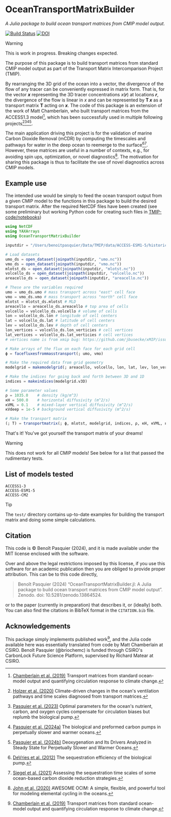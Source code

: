 # OceanTransportMatrixBuilder

*A Julia package to build ocean transport matrices from CMIP model output.*

[![Build Status](https://github.com/TMIP-code/OceanTransportMatrixBuilder.jl/actions/workflows/CI.yml/badge.svg?branch=main)](https://github.com/TMIP-code/OceanTransportMatrixBuilder.jl/actions/workflows/CI.yml?query=branch%3Amain)
[![DOI](https://zenodo.org/badge/DOI/10.5281/zenodo.13864392.svg)](https://doi.org/10.5281/zenodo.13864392)


> [!WARNING]
> This is work in progress. Breaking changes expected.

The purpose of this package is to build transport matrices from standard CMIP model output as part of the Transport Matrix Intercomparison Project (TMIP).

By rearranging the 3D grid of the ocean into a vector, the divergence of the flow of any tracer can be conveniently expressed in matrix form.
That is, for the vector ***x*** representing the 3D tracer concentrations *x*(***r***) at locations ***r***, the divergence of the flow is linear in *x* and can be represented by **T** ***x*** as a transport matrix **T** acting on ***x***.
The code of this package is an extension of the work of Matt Chamberlain, who built transport matrices from the ACCESS1.3 model[^Chamberlain_etal_2019], which has been successfully used in multiple following projects[^Holzer_etal_2020][^Pasquier_etal_2023][^Pasquier_etal_2024a][^Pasquier_etal_2024b].

The main application driving this project is for the validation of marine Carbon Dioxide Removal (mCDR) by computing the timescales and pathways for water in the deep ocean to reemerge to the surface[^DeVries_etal_2012][^Siegel_etal_2021].
However, these matrices are useful in a number of contexts, e.g., for avoiding spin ups, optimization, or novel diagnostics[^John_et_al_2020].
The motivation for sharing this package is thus to facilitate the use of novel diagnostics across CMIP models.

## Example use

The intended use would be simply to feed the ocean transport output from a given CMIP model to the functions in this package to build the desired transport matrix.
After the required NetCDF files have been created (see some preliminary but working Python code for creating such files in [TMIP-code/notebooks](https://github.com/TMIP-code/notebooks))

```julia
using NetCDF
using YAXArrays
using OceanTransportMatrixBuilder

inputdir = "/Users/benoitpasquier/Data/TMIP/data/ACCESS-ESM1-5/historical/r1i1p1f1/Jan1990-Dec1999" # <- this is the path on my mac*x*e

# Load datasets
umo_ds = open_dataset(joinpath(inputdir, "umo.nc"))
vmo_ds = open_dataset(joinpath(inputdir, "vmo.nc"))
mlotst_ds = open_dataset(joinpath(inputdir, "mlotst.nc"))
volcello_ds = open_dataset(joinpath(inputdir, "volcello.nc"))
areacello_ds = open_dataset(joinpath(inputdir, "areacello.nc"))

# These are the variables required
umo = umo_ds.umo # mass transport across "east" cell face
vmo = vmo_ds.vmo # mass transport across "north" cell face
mlotst = mlotst_ds.mlotst # MLD
areacello = areacello_ds.areacello # top area of cells
volcello = volcello_ds.volcello # volume of cells
lon = volcello_ds.lon # longitude of cell centers
lat = volcello_ds.lat # latitude of cell centers
lev = volcello_ds.lev # depth of cell centers
lon_vertices = volcello_ds.lon_verticies # cell vertices
lat_vertices = volcello_ds.lat_verticies # cell vertices
# vertices name is from xmip bug: https://github.com/jbusecke/xMIP/issues/369

# Make arrays of the flux on each face for each grid cell
ϕ = facefluxesfrommasstransport(; umo, vmo)

# Make the required data from grid geometry
modelgrid = makemodelgrid(; areacello, volcello, lon, lat, lev, lon_vertices, lat_vertices)

# Make the indices for going back and forth between 3D and 1D
indices = makeindices(modelgrid.v3D)

# Some parameter values
ρ = 1035.0    # density (kg/m^3)
κH = 500.0    # horizontal diffusivity (m^2/s)
κVML = 0.1    # mixed-layer vertical diffusivity (m^2/s)
κVdeep = 1e-5 # background vertical diffusivity (m^2/s)

# Make the transport matrix
(; T) = transportmatrix(; ϕ, mlotst, modelgrid, indices, ρ, κH, κVML, κVdeep)
```

That's it! You've got yourself the transport matrix of your dreams!

> [!WARNING]
> This does not work for all CMIP models! See below for a list that passed the rudimentary tests.



## List of models tested

```
ACCESS1-3
ACCESS-ESM1-5
ACCESS-CM2
```

> [!TIP]
> The `test/` directory contains up-to-date examples for building the transport matrix and doing some simple calculations.

## Citation



This code is © Benoît Pasquier (2024), and it is made available under the MIT license enclosed with the software.

Over and above the legal restrictions imposed by this license, if you use this software for an academic publication then you are obliged to provide proper attribution.
This can be to this code directly,

> Benoît Pasquier (2024) “OceanTransportMatrixBuilder.jl: A Julia package to build ocean transport matrices from CMIP model output”. Zenodo. doi: 10.5281/zenodo.13864524.

or to the paper (currently in preparation) that describes it, or (ideally) both.
You can also find the citations in BibTeX format in the `CITATION.bib` file.


## Acknowledgements

This package simply implements published work[^Chamberlain_etal_2019], and the Julia code available here was essentially translated from code by Matt Chamberlain at CSIRO.
Benoît Pasquier (@briochemc) is funded through CSIRO's CarbonLock Future Science Platform, supervised by Richard Matear at CSIRO.



[^Chamberlain_etal_2019]: [Chamberlain et al. (2019)](10.1016/j.ocemod.2019.01.005) Transport matrices from standard ocean-model output and quantifying circulation response to climate change.
[^Holzer_etal_2020]: [Holzer et al. (2020)](10.1029/2020JC016414) Climate-driven changes in the ocean's ventilation pathways and time scales diagnosed from transport matrices.
[^Pasquier_etal_2023]: [Pasquier et al. (2023)](10.5194/bg-20-2985-2023) Optimal parameters for the ocean's nutrient, carbon, and oxygen cycles compensate for circulation biases but replumb the biological pump.
[^Pasquier_etal_2024a]: [Pasquier et al. (2024a)](10.5194/bg-21-3373-2024) The biological and preformed carbon pumps in perpetually slower and warmer oceans.
[^Pasquier_etal_2024b]: [Pasquier et al. (2024b)](10.1029/2024JC021043) Deoxygenation and Its Drivers Analyzed in Steady State for Perpetually Slower and Warmer Oceans.
[^John_et_al_2020]: [John et al. (2020)](10.1016/j.chemgeo.2019.119403) AWESOME OCIM: A simple, flexible, and powerful tool for modeling elemental cycling in the oceans.
[^DeVries_etal_2012]: [DeVries et al. (2012)](10.1029/2012GL051963) The sequestration efficiency of the biological pump.
[^Siegel_etal_2021]: [Siegel et al. (2021)](10.1088/1748-9326/ac0be0) Assessing the sequestration time scales of some ocean-based carbon dioxide reduction strategies.
